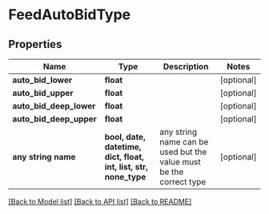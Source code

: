 # FeedAutoBidType


## Properties
Name | Type | Description | Notes
------------ | ------------- | ------------- | -------------
**auto_bid_lower** | **float** |  | [optional] 
**auto_bid_upper** | **float** |  | [optional] 
**auto_bid_deep_lower** | **float** |  | [optional] 
**auto_bid_deep_upper** | **float** |  | [optional] 
**any string name** | **bool, date, datetime, dict, float, int, list, str, none_type** | any string name can be used but the value must be the correct type | [optional]

[[Back to Model list]](../README.md#documentation-for-models) [[Back to API list]](../README.md#documentation-for-api-endpoints) [[Back to README]](../README.md)


